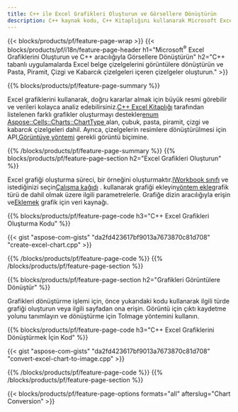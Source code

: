 ```yaml
---
title: C++ ile Excel Grafikleri Oluşturun ve Görsellere Dönüştürün
description: C++ kaynak kodu, C++ Kitaplığını kullanarak Microsoft Excel'de grafik veya diyagram çizmek ve dönüştürmek için
---
```

{{< blocks/products/pf/feature-page-wrap >}}
{{< blocks/products/pf/i18n/feature-page-header h1="Microsoft<sup>&reg;</sup> Excel Grafiklerini Oluşturun ve C++ aracılığıyla Görsellere Dönüştürün" h2="C++ tabanlı uygulamalarda Excel belge çizelgelerini görüntülere dönüştürün ve Pasta, Piramit, Çizgi ve Kabarcık çizelgeleri içeren çizelgeler oluşturun." >}}

{{% blocks/products/pf/feature-page-summary %}}

 Excel grafiklerini kullanarak, doğru kararlar almak için büyük resmi görebilir ve verileri kolayca analiz edebilirsiniz.[C++ Excel Kitaplığı](/cells/tr/cpp/) tarafından listelenen farklı grafikler oluşturmayı destekler[enum Aspose::Cells::Charts::ChartType
](https://reference.aspose.com/cells/cpp/namespace/aspose.cells.charts#a2f17e69bcefc754569019185d0621b70) alan, çubuk, pasta, piramit, çizgi ve kabarcık çizelgeleri dahil. Ayrıca, çizelgelerin resimlere dönüştürülmesi için API,[Görüntüye yöntemi](https://reference.aspose.com/cells/cpp/class/aspose.cells.charts.i_sparkline#a28d76dd585c48366e1657f2982722ddb) gerekli görüntü biçimine.

{{% /blocks/products/pf/feature-page-summary %}}
{{% blocks/products/pf/feature-page-section h2="Excel Grafikleri Oluşturun" %}}

 Excel grafiği oluşturma süreci, bir örneğini oluşturmaktır.[IWorkbook sınıfı](https://reference.aspose.com/cells/cpp/class/aspose.cells.i_workbook) ve istediğinizi seçin[Çalışma kağıdı](https://reference.aspose.com/cells/cpp/class/aspose.cells.i_worksheet_collection#a5574d624796043233420d0e0459ccc43) . kullanarak grafiği ekleyin[yöntem ekle](https://reference.aspose.com/cells/cpp/class/aspose.cells.charts.i_chart_collection#ab7e8cce835c251a4682605299a6aa068)grafik türü de dahil olmak üzere ilgili parametrelerle. Grafiğe dizin aracılığıyla erişin ve[Eklemek](https://reference.aspose.com/cells/cpp/class/aspose.cells.charts.i_series_collection#a8f4dc4d883f32f65b1fb673e2aa7862f) grafik için veri kaynağı.

{{% blocks/products/pf/feature-page-code h3="C++ Excel Grafikleri Oluşturma Kodu" %}}

{{< gist "aspose-com-gists" "da2fd423617bf9013a7673870c81d708" "create-excel-chart.cpp" >}}

{{% /blocks/products/pf/feature-page-code %}}
{{% /blocks/products/pf/feature-page-section %}}

{{% blocks/products/pf/feature-page-section h2="Grafikleri Görüntülere Dönüştür" %}}


Grafikleri dönüştürme işlemi için, önce yukarıdaki kodu kullanarak ilgili türde grafiği oluşturun veya ilgili sayfadan ona erişin. Görüntü için çıktı kaydetme yolunu tanımlayın ve dönüştürme için ToImage yöntemini kullanın.

 
{{% blocks/products/pf/feature-page-code h3="C++ Excel Grafiklerini Dönüştürmek İçin Kod" %}}

{{< gist "aspose-com-gists" "da2fd423617bf9013a7673870c81d708" "convert-excel-chart-to-image.cpp" >}}

{{% /blocks/products/pf/feature-page-code %}}
{{% /blocks/products/pf/feature-page-section %}}

{{< blocks/products/pf/feature-page-options formats="all" afterslug="Chart Conversion" >}}
